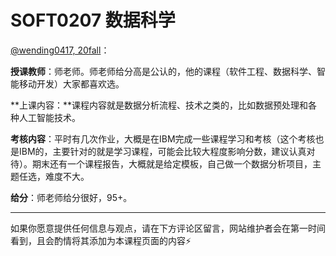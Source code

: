 # SOFT0207 数据科学

[@wending0417, 20fall](https://github.com/wending0417)：

**授课教师**：师老师。师老师给分高是公认的，他的课程（软件工程、数据科学、智能移动开发）大家都喜欢选。

**上课内容：**课程内容就是数据分析流程、技术之类的，比如数据预处理和各种人工智能技术。

**考核内容**：平时有几次作业，大概是在IBM完成一些课程学习和考核（这个考核也是IBM的，主要针对的就是学习课程，可能会比较大程度影响分数，建议认真对待）。期末还有一个课程报告，大概就是给定模板，自己做一个数据分析项目，主题任选，难度不大。

**给分**：师老师给分很好，95+。

------

如果你愿意提供任何信息与观点，请在下方评论区留言，网站维护者会在第一时间看到，且会酌情将其添加为本课程页面的内容⚡️